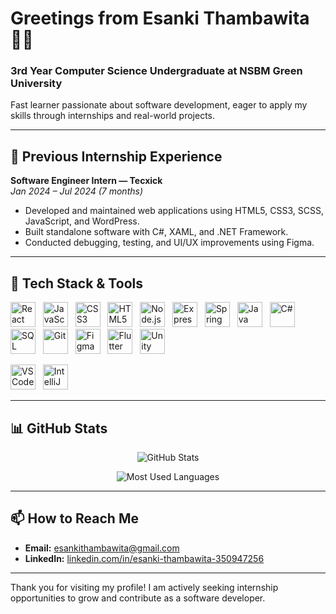 # Greetings from Esanki Thambawita 👨‍💻

### 3rd Year Computer Science Undergraduate at NSBM Green University  
Fast learner passionate about software development, eager to apply my skills through internships and real-world projects.

---

## 🔭 Previous Internship Experience

**Software Engineer Intern — Tecxick**  
*Jan 2024 – Jul 2024 (7 months)*

- Developed and maintained web applications using HTML5, CSS3, SCSS, JavaScript, and WordPress.  
- Built standalone software with C#, XAML, and .NET Framework.  
- Conducted debugging, testing, and UI/UX improvements using Figma.

---

## 🔧 Tech Stack & Tools

<p>
  <img alt="React" src="https://cdn.jsdelivr.net/gh/devicons/devicon/icons/react/react-original.svg" width="40" height="40"/> &nbsp;
  <img alt="JavaScript" src="https://cdn.jsdelivr.net/gh/devicons/devicon/icons/javascript/javascript-original.svg" width="40" height="40"/> &nbsp;
  <img alt="CSS3" src="https://cdn.jsdelivr.net/gh/devicons/devicon/icons/css3/css3-original.svg" width="40" height="40"/> &nbsp;
  <img alt="HTML5" src="https://cdn.jsdelivr.net/gh/devicons/devicon/icons/html5/html5-original.svg" width="40" height="40"/> &nbsp;
  <img alt="Node.js" src="https://cdn.jsdelivr.net/gh/devicons/devicon/icons/nodejs/nodejs-original.svg" width="40" height="40"/> &nbsp;
  <img alt="Express" src="https://cdn.jsdelivr.net/gh/devicons/devicon/icons/express/express-original.svg" width="40" height="40"/> &nbsp;
  <img alt="Spring" src="https://cdn.jsdelivr.net/gh/devicons/devicon/icons/spring/spring-original.svg" width="40" height="40"/> &nbsp;
  <img alt="Java" src="https://cdn.jsdelivr.net/gh/devicons/devicon/icons/java/java-original.svg" width="40" height="40"/> &nbsp;
  <img alt="C#" src="https://cdn.jsdelivr.net/gh/devicons/devicon/icons/csharp/csharp-original.svg" width="40" height="40"/> &nbsp;
  <img alt="SQL" src="https://cdn.jsdelivr.net/gh/devicons/devicon/icons/mysql/mysql-original.svg" width="40" height="40"/> &nbsp;
  <img alt="Git" src="https://cdn.jsdelivr.net/gh/devicons/devicon/icons/git/git-original.svg" width="40" height="40"/> &nbsp;
  <img alt="Figma" src="https://cdn.jsdelivr.net/gh/devicons/devicon/icons/figma/figma-original.svg" width="40" height="40"/> &nbsp;
  <img alt="Flutter" src="https://cdn.jsdelivr.net/gh/devicons/devicon/icons/flutter/flutter-original.svg" width="40" height="40"/> &nbsp;
  <img alt="Unity" src="https://cdn.jsdelivr.net/gh/devicons/devicon/icons/unity/unity-original.svg" width="40" height="40"/>
</p>

<p>
  <img alt="VS Code" src="https://cdn.jsdelivr.net/gh/devicons/devicon/icons/vscode/vscode-original.svg" width="40" height="40"/> &nbsp;
  <img alt="IntelliJ" src="https://cdn.jsdelivr.net/gh/devicons/devicon/icons/intellij/intellij-original.svg" width="40" height="40"/>
</p>

---

## 📊 GitHub Stats

<p align="center">
  <img src="https://github-readme-stats.vercel.app/api?username=EsankiThambawita&show_icons=true&count_private=true&theme=radical" alt="GitHub Stats" />
</p>

<p align="center">
  <img src="https://github-readme-stats.vercel.app/api/top-langs/?username=EsankiThambawita&layout=compact&theme=radical" alt="Most Used Languages" />
</p>

---

## 📫 How to Reach Me

- **Email:** [esankithambawita@gmail.com](mailto:esankithambawita@gmail.com)  
- **LinkedIn:** [linkedin.com/in/esanki-thambawita-350947256](https://www.linkedin.com/in/esanki-thambawita-350947256/)

---

Thank you for visiting my profile! I am actively seeking internship opportunities to grow and contribute as a software developer.
